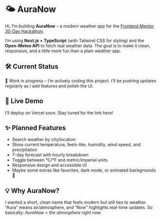 # 🌤️ AuraNow

Hi, I’m building **AuraNow** – a modern weather app for the [Frontend Mentor 30-Day Hackathon](https://www.frontendmentor.io/articles/introducing-the-frontend-mentor-30-day-hackathon).

I’m using **Next.js + TypeScript** (with Tailwind CSS for styling) and the **Open-Meteo API** to fetch real weather data.
The goal is to make it clean, responsive, and a little more fun than a plain weather app.

## 🛠️ Current Status

🚧 Work in progress – I’m actively coding this project.
I’ll be pushing updates regularly as I add features and polish the UI.

## 🔗 Live Demo

I’ll deploy on Vercel soon. Stay tuned for the link here!

## ✨ Planned Features

- Search weather by city/location
- Show current temperature, feels-like, humidity, wind speed, and precipitation
- 7-day forecast with hourly breakdown
- Toggle between °C/°F and metric/imperial units
- Responsive design and accessible UI
- Maybe some extras like favorites, dark mode, or animated backgrounds 🌙

## 💡 Why AuraNow?

I wanted a short, clean name that feels modern but still ties to weather.
“Aura” means air/atmosphere, and “Now” highlights real-time updates.
So basically: _AuraNow = the atmosphere right now._
